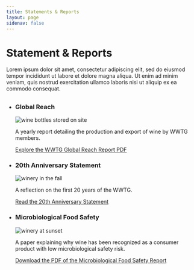 ```yaml
---
title: Statements & Reports
layout: page
sidenav: false
---
```

# Statement & Reports
<p>Lorem ipsum dolor sit amet, consectetur adipiscing elit, sed do eiusmod tempor incididunt ut labore et dolore magna aliqua. Ut enim ad minim veniam, quis nostrud exercitation ullamco laboris nisi ut aliquip ex ea commodo consequat. </p>

<h2 class="site-preview-heading"></h2>
<ul class="usa-card-group">
  <li class="usa-card usa-card--flag desktop:grid-col-6">
    <div class="usa-card__container">
      <div class="usa-card__header">
        <h3 class="usa-card__heading">Global Reach</h3>
      </div>
      <div class="usa-card__media usa-card__media--inset">
        <div class="usa-card__img">
            <img src="{{site.baseurl}}/assets/uploads/wine-bottles.jpg"
            alt="wine bottles stored on site"
          />
        </div>
      </div>
      <div class="usa-card__body">
        <p>A yearly report detailing the production and export of wine by WWTG members.</p>
      </div>
      <div class="usa-card__footer">
        <a class="usa-button" href="{{site.baseurl}}/assets/uploads/2021-presentation.pdf">Explore the WWTG Global Reach Report PDF</a>
      </div>
    </div>
  </li>
  <li class="usa-card usa-card--flag desktop:grid-col-6">
    <div class="usa-card__container">
      <div class="usa-card__header">
        <h3 class="usa-card__heading">20th Anniversary Statement</h3>
      </div>
      <div class="usa-card__media usa-card__media--inset">
        <div class="usa-card__img">
          <img
            src="{{site.baseurl}}/assets/uploads/20-hero.jpg"
            alt="winery in the fall"
          />
        </div>
      </div>
      <div class="usa-card__body">
        <p>A reflection on the first 20 years of the WWTG.</p>
      </div>
      <div class="usa-card__footer">
       <a class="usa-button" href="{{site.baseurl}}/twenty-yr-statement/">Read the 20th Anniversary Statement</a>
      </div>
    </div>
  </li>
</ul>

<h3 class="site-preview-heading"></h3>
<ul class="usa-card-group">
  <li class="usa-card usa-card--flag desktop:grid-col-6">
    <div class="usa-card__container">
      <div class="usa-card__header">
        <h3 class="usa-card__heading">Microbiological Food Safety</h3>
      </div>
     <div class="usa-card__media usa-card__media--inset">
        <div class="usa-card__img">
           <img src="{{site.baseurl}}/assets/uploads/field.jpg"
            alt="winery at sunset"
          />
        </div>
      </div>
      <div class="usa-card__body">
        <p>A paper explaining why wine has been recognized as a consumer product with low microbiological safety risk.</p>
      </div>
      <div class="usa-card__footer">
        <a class="usa-button" href="{{site.baseurl}}/assets/uploads/microbiological-food-safety.pdf">Download the PDF of the Microbiological Food Safety Report</a>
      </div>
    </div>
  </li>

</ul>


